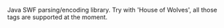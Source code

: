 Java SWF parsing/encoding library. Try with 'House of Wolves', all those tags are supported at the moment.